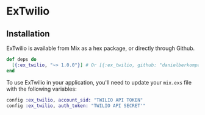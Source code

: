 ExTwilio
========

## Installation

ExTwilio is available from Mix as a hex package, or directly through Github.

```elixir
def deps do
  [{:ex_twilio, "~> 1.0.0"}] # Or [{:ex_twilio, github: "danielberkompas/ex_twilio"}]
end
```

To use ExTwilio in your application, you'll need to update your `mix.exs` file
with the following variables:

```elixir
config :ex_twilio, account_sid: "TWILIO API TOKEN"
config :ex_twilio, auth_token: "TWILIO API SECRET'"
```
